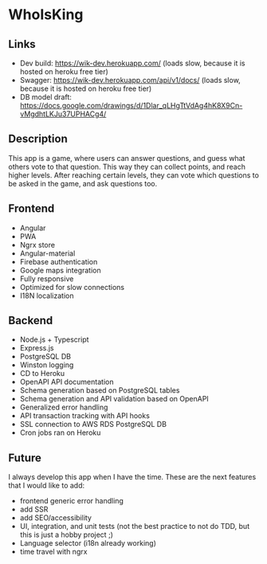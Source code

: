 # WhoIsKing
## Links
- Dev build: https://wik-dev.herokuapp.com/ (loads slow, because it is hosted on heroku free tier)
- Swagger: https://wik-dev.herokuapp.com/api/v1/docs/ (loads slow, because it is hosted on heroku free tier)
- DB model draft: https://docs.google.com/drawings/d/1Dlar_qLHgTtVdAg4hK8X9Cn-vMgdhtLKJu37UPHACg4/

## Description
This app is a game, where users can answer questions, and guess what others vote to that question. This way they can collect points, and reach higher levels. After reaching certain levels, they can vote which questions to be asked in the game, and ask questions too.

## Frontend
- Angular
- PWA
- Ngrx store
- Angular-material
- Firebase authentication
- Google maps integration
- Fully responsive
- Optimized for slow connections
- I18N localization

## Backend
- Node.js + Typescript
- Express.js
- PostgreSQL DB 
- Winston logging
- CD to Heroku
- OpenAPI API documentation
- Schema generation based on PostgreSQL tables
- Schema generation and API validation based on OpenAPI
- Generalized error handling
- API transaction tracking with API hooks
- SSL connection to AWS RDS PostgreSQL DB
- Cron jobs ran on Heroku

## Future
I always develop this app when I have the time. These are the next features that I would like to add:

- frontend generic error handling
- add SSR
- add SEO/accessibility
- UI, integration, and unit tests (not the best practice to not do TDD, but this is just a hobby project ;)
- Language selector (i18n already working)
- time travel with ngrx
